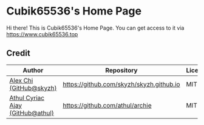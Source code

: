 # Cubik65536's Home Page

Hi there! This is Cubik65536's Home Page. You can get access to it via https://www.cubik65536.top

## Credit

| Author | Repository | License |
| ------ | ---------- | ------- |
| [Alex Chi (GitHub@skyzh)](https://github.com/skyzh/) | <https://github.com/skyzh/skyzh.github.io> | MIT |
| [Athul Cyriac Ajay (GitHub@athul)](https://github.com/athul/) | <https://github.com/athul/archie> | MIT |
